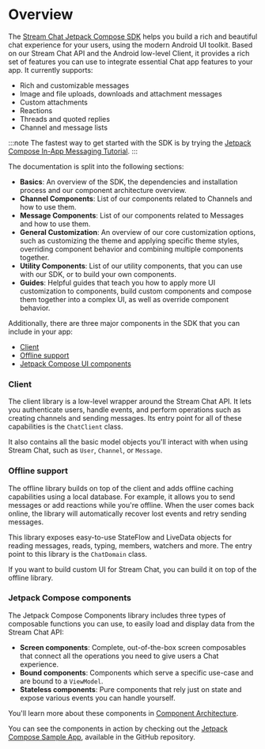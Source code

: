 # Overview

The [Stream Chat Jetpack Compose SDK](https://github.com/GetStream/stream-chat-android-compose) helps you build a rich and beautiful chat experience for your users, using the modern Android UI toolkit. Based on our Stream Chat API and the Android low-level Client, it provides a rich set of features you can use to integrate essential Chat app features to your app. It currently supports:

* Rich and customizable messages
* Image and file uploads, downloads and attachment messages
* Custom attachments
* Reactions
* Threads and quoted replies
* Channel and message lists

:::note 
The fastest way to get started with the SDK is by trying the [Jetpack Compose In-App Messaging Tutorial](https://getstream.io/chat/compose/tutorial/).
:::

The documentation is split into the following sections:

* **Basics**: An overview of the SDK, the dependencies and installation process and our component architecture overview.
* **Channel Components**: List of our components related to Channels and how to use them.
* **Message Components**: List of our components related to Messages and how to use them.
* **General Customization**: An overview of our core customization options, such as customizing the theme and applying specific theme styles, overriding component behavior and combining multiple components together.
* **Utility Components**: List of our utility components, that you can use with our SDK, or to build your own components.
* **Guides**: Helpful guides that teach you how to apply more UI customization to components, build custom components and compose them together into a complex UI, as well as override component behavior. 

Additionally, there are three major components in the SDK that you can include in your app:

* [Client](https://github.com/GetStream/stream-chat-android/tree/main/stream-chat-android-client)
* [Offline support](https://github.com/GetStream/stream-chat-android/tree/main/stream-chat-android-offline)
* [Jetpack Compose UI components](https://github.com/GetStream/stream-chat-android-compose/tree/main/stream-chat-android-compose)

### Client

The client library is a low-level wrapper around the Stream Chat API. It lets you authenticate users, handle events, and perform operations such as creating channels and sending messages. Its entry point for all of these capabilities is the `ChatClient` class.

It also contains all the basic model objects you'll interact with when using Stream Chat, such as `User`, `Channel`, or `Message`.

### Offline support

The offline library builds on top of the client and adds offline caching capabilities using a local database. For example, it allows you to send messages or add reactions while you're offline. When the user comes back online, the library will automatically recover lost events and retry sending messages.

This library exposes easy-to-use StateFlow and LiveData objects for reading messages, reads, typing, members, watchers and more. The entry point to this library is the `ChatDomain` class.

If you want to build custom UI for Stream Chat, you can build it on top of the offline library.

### Jetpack Compose components

The Jetpack Compose Components library includes three types of composable functions you can use, to easily load and display data from the Stream Chat API:

* **Screen components**: Complete, out-of-the-box screen composables that connect all the operations you need to give users a Chat experience.
* **Bound components**: Components which serve a specific use-case and are bound to a `ViewModel`.
* **Stateless components**: Pure components that rely just on state and expose various events you can handle yourself.

You'll learn more about these components in [Component Architecture](./02-component-architecture.md).

You can see the components in action by checking out the [Jetpack Compose Sample App](https://github.com/GetStream/stream-chat-android-compose/tree/main/app), available in the GitHub repository.
